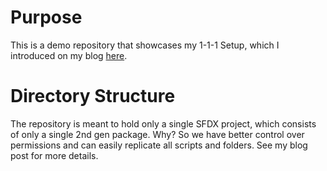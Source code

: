 # Purpose
This is a demo repository that showcases my 1-1-1 Setup, which I introduced on my blog [here](https://lietzau-consulting.de/2020/05/source-management-sfdx-part-1/).

# Directory Structure
The repository is meant to hold only a single SFDX project, which consists of only a single 2nd gen package. 
Why? So we have better control over permissions and can easily replicate all scripts and folders. See my blog post for more details.